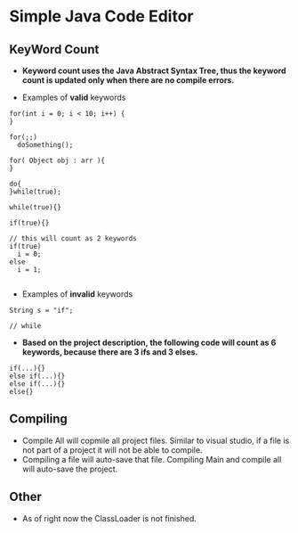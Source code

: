 # Simple Java Code Editor 

## KeyWord Count 

* **Keyword count uses the Java Abstract Syntax Tree, thus the keyword count is updated only when there are no compile errors.**

* Examples of **valid** keywords <br> 
```
for(int i = 0; i < 10; i++) {
}

for(;;)
  doSomething();
  
for( Object obj : arr ){
}

do{
}while(true);

while(true){}

if(true){}

// this will count as 2 keywords
if(true)
  i = 0;
else
  i = 1;
 
```

* Examples of **invalid** keywords <br> 
```
String s = "if";

// while 
```
* **Based on the project description, the following code will count as 6 keywords, because there are 3 ifs and 3 elses.**
```
if(...){}
else if(...){}
else if(...){}
else{}
```
## Compiling

* Compile All will copmile all project files. Similar to visual studio, if a file is not part of a project it will not be able to compile. 
* Compiling a file will auto-save that file. Compiling Main and compile all will auto-save the project.

## Other

* As of right now the ClassLoader is not finished.  
